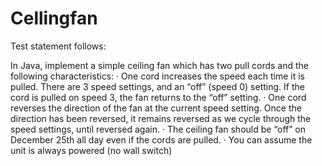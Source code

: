 # Cellingfan


Test statement follows:

In Java, implement a simple ceiling fan which has two pull cords and the following characteristics:
· One cord increases the speed each time it is pulled. There are 3 speed settings, and an “off” (speed 0) setting. If the cord is pulled on speed 3, the fan returns to the “off” setting.
· One cord reverses the direction of the fan at the current speed setting. Once the direction has been reversed, it remains reversed as we cycle through the speed settings, until reversed again.
· The ceiling fan should be “off” on December 25th all day even if the cords are pulled.
· You can assume the unit is always powered (no wall switch)

